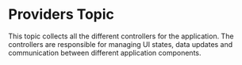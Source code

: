 # Providers Topic

This topic collects all the different controllers for the application. The controllers are responsible for managing UI states, data updates and communication between different application components.
